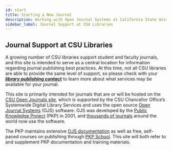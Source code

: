 ```yaml
---
id: start
title: Starting a New Journal
description: Working with Open Journal Systems at California State University
sidebar_label: Journal Support at CSU Libraries
---
```

## Journal Support at CSU Libraries

A growing number of CSU libraries support student and faculty journals, and this site is intended to serve as a central location for information regarding journal publishing best practices. At this time, not all CSU libraries are able to provide the same level of support, so please check with your ***[library publishing contact](contacts.md)*** to learn more about what services may be available for your journal.

This site is primarily intended for journals that are or will be hosted on the [CSU Open Journals site](https://journals.calstate.edu), which is supported by the CSU Chancellor Office’s Systemwide Digital Library Services and uses the open source [Open Journal Systems](https://pkp.sfu.ca/ojs/) (OJS) software. OJS was developed by the [Public Knowledge Project](https://pkp.sfu.ca) (PKP) in 2001, and [thousands of journals](https://pkp.sfu.ca/ojs/ojs-usage/) around the world now use the software.

The PKP maintains extensive [OJS documentation](https://docs.pkp.sfu.ca) as well as free, self-paced courses on publishing through [PKP School](https://pkpschool.sfu.ca). This site will both refer to and supplement PKP documentation and training materials.
